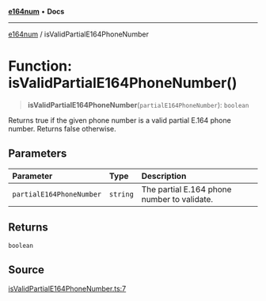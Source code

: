 [**e164num**](../README.md) • **Docs**

---

[e164num](../README.md) / isValidPartialE164PhoneNumber

# Function: isValidPartialE164PhoneNumber()

> **isValidPartialE164PhoneNumber**(`partialE164PhoneNumber`): `boolean`

Returns true if the given phone number is a valid partial E.164 phone number.
Returns false otherwise.

## Parameters

| Parameter                | Type     | Description                                 |
| :----------------------- | :------- | :------------------------------------------ |
| `partialE164PhoneNumber` | `string` | The partial E.164 phone number to validate. |

## Returns

`boolean`

## Source

[isValidPartialE164PhoneNumber.ts:7](https://github.com/ericvera/e164num/blob/main/src/isValidPartialE164PhoneNumber.ts#L7)
